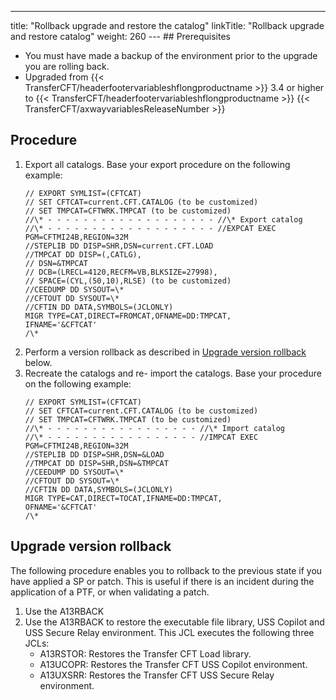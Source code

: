 ---
title: "Rollback upgrade and restore the catalog"
linkTitle: "Rollback upgrade and restore catalog"
weight: 260
--- ## Prerequisites

- You must have made a backup of the environment prior to the upgrade you are rolling back.
- Upgraded from {{< TransferCFT/headerfootervariableshflongproductname >}} 3.4 or higher to {{< TransferCFT/headerfootervariableshflongproductname >}} {{< TransferCFT/axwayvariablesReleaseNumber >}}

## Procedure

1. Export all catalogs. Base your export procedure on the following example:  
    ```
    // EXPORT SYMLIST=(CFTCAT)
    // SET CFTCAT=current.CFT.CATALOG (to be customized)
    // SET TMPCAT=CFTWRK.TMPCAT (to be customized)
    //\* - - - - - - - - - - - - - - - - - - - //\* Export catalog
    //\* - - - - - - - - - - - - - - - - - - - //EXPCAT EXEC PGM=CFTMI24B,REGION=32M
    //STEPLIB DD DISP=SHR,DSN=current.CFT.LOAD
    //TMPCAT DD DISP=(,CATLG),
    // DSN=&TMPCAT
    // DCB=(LRECL=4120,RECFM=VB,BLKSIZE=27998),
    // SPACE=(CYL,(50,10),RLSE) (to be customized)
    //CEEDUMP DD SYSOUT=\*
    //CFTOUT DD SYSOUT=\*
    //CFTIN DD DATA,SYMBOLS=(JCLONLY)
    MIGR TYPE=CAT,DIRECT=FROMCAT,OFNAME=DD:TMPCAT,
    IFNAME='&CFTCAT'
    /\*
    ```
1. Perform a version rollback as described in [Upgrade version rollback](#Upgrade) below.
1. Recreate the catalogs and re- import the catalogs. Base your procedure on the following example:  
    ```
    // EXPORT SYMLIST=(CFTCAT)
    // SET CFTCAT=current.CFT.CATALOG (to be customized)
    // SET TMPCAT=CFTWRK.TMPCAT (to be customized)
    //\* - - - - - - - - - - - - - - - - - //\* Import catalog
    //\* - - - - - - - - - - - - - - - - - //IMPCAT EXEC PGM=CFTMI24B,REGION=32M
    //STEPLIB DD DISP=SHR,DSN=&LOAD
    //TMPCAT DD DISP=SHR,DSN=&TMPCAT
    //CEEDUMP DD SYSOUT=\*
    //CFTOUT DD SYSOUT=\*
    //CFTIN DD DATA,SYMBOLS=(JCLONLY)
    MIGR TYPE=CAT,DIRECT=TOCAT,IFNAME=DD:TMPCAT,
    OFNAME='&CFTCAT'
    /\*
    ```

<span id="Upgrade"></span>

## Upgrade version rollback

The following procedure enables you to rollback to the previous state if you have applied a SP or patch. This is useful if there is an incident during the application of a PTF, or when validating a patch.

1. Use the A13RBACK
1. Use the A13RBACK to restore the executable file library, USS Copilot and USS Secure Relay environment. This JCL executes the following three JCLs:
    - A13RSTOR: Restores the Transfer CFT Load library.
    - A13UCOPR: Restores the Transfer CFT USS Copilot environment.
    - A13UXSRR: Restores the Transfer CFT USS Secure Relay environment.
